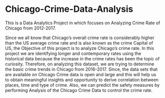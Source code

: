 # Chicago-Crime-Data-Analysis
This is a Data Analytics Project in which focuses on Analyzing Crime Rate of Chicago from 2012-2017.


Since we all know that Chicago’s overall crime rate is considerably higher than the US average crime rate and is also
known as the crime Capital of US, the Objective of this project is to analyze Chicago’s crime rate. In this project we are
identifying longer and contemporary rates using the historical data because the increase in the crime rates has been the
topic of curiosity. Therefore, on analyzing this dataset, we are trying to determine the basic crime trends in Chicago from
2016-2017. Since, the data sets that are available on Chicago Crime data is open and large and this will help us to obtain
meaningful insights and opportunity to derive correlation between places, time and type of crime. Also, we can predict
the safety measures by performing Analysis of the Chicago Crime Data to control the crime rate.

